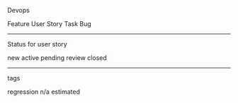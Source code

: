 Devops

Feature
User Story
Task
Bug

---

Status for user story

new
active
pending
review
closed

---

tags

regression
n/a 
estimated

